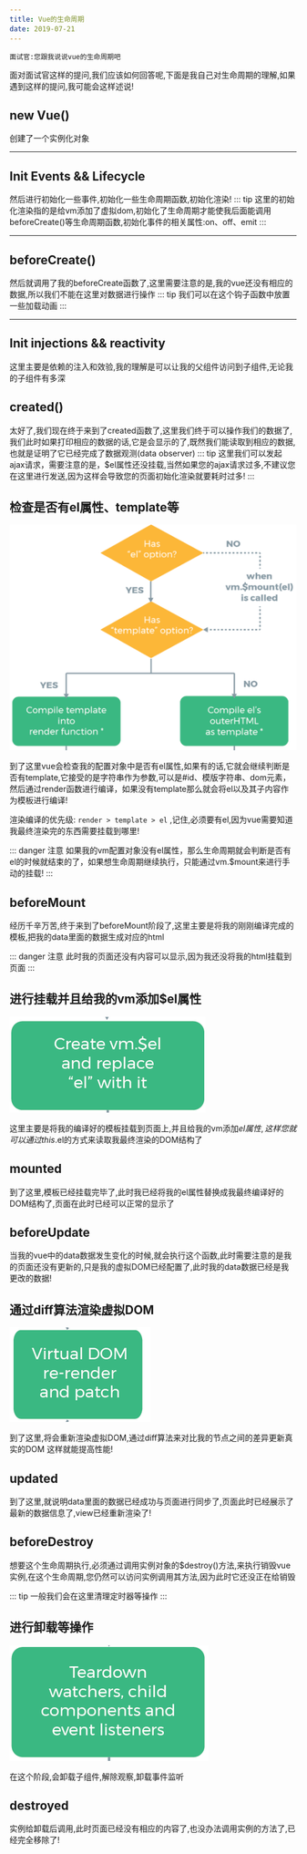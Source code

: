 ```yaml
---
title: Vue的生命周期
date: 2019-07-21
---
```

`面试官:您跟我说说vue的生命周期吧`

面对面试官这样的提问,我们应该如何回答呢,下面是我自己对生命周期的理解,如果遇到这样的提问,我可能会这样述说!

## new Vue() ##
	
创建了一个实例化对象
<hr></hr>

## Init Events && Lifecycle ##

然后进行初始化一些事件,初始化一些生命周期函数,初始化渲染!
::: tip
这里的初始化渲染指的是给vm添加了虚拟dom,初始化了生命周期才能使我后面能调用beforeCreate()等生命周期函数,初始化事件的相关属性:on、off、emit
:::
<hr></hr>

## beforeCreate() ##

然后就调用了我的beforeCreate函数了,这里需要注意的是,我的vue还没有相应的数据,所以我们不能在这里对数据进行操作
::: tip
我们可以在这个钩子函数中放置一些加载动画
:::
<hr></hr>

## Init injections && reactivity ##

这里主要是依赖的注入和效验,我的理解是可以让我的父组件访问到子组件,无论我的子组件有多深


## created() ##

太好了,我们现在终于来到了created函数了,这里我们终于可以操作我们的数据了,我们此时如果打印相应的数据的话,它是会显示的了,既然我们能读取到相应的数据,也就是证明了它已经完成了数据观测(data observer)
::: tip
这里我们可以发起ajax请求，需要注意的是，$el属性还没挂载,当然如果您的ajax请求过多,不建议您在这里进行发送,因为这样会导致您的页面初始化渲染就要耗时过多!
:::

## 检查是否有el属性、template等 ##

<img src='/article/Vue/el.png'>

到了这里vue会检查我的配置对象中是否有el属性,如果有的话,它就会继续判断是否有template,它接受的是字符串作为参数,可以是#id、模版字符串、dom元素，然后通过render函数进行编译，如果没有template那么就会将el以及其子内容作为模板进行编译!

渲染编译的优先级: `render > template > el` ,记住,必须要有el,因为vue需要知道我最终渲染完的东西需要挂载到哪里!

::: danger 注意
如果我的vm配置对象没有el属性，那么生命周期就会判断是否有el的时候就结束的了，如果想生命周期继续执行，只能通过vm.$mount来进行手动的挂载!
:::

## beforeMount ##

经历千辛万苦,终于来到了beforeMount阶段了,这里主要是将我的刚刚编译完成的模板,把我的data里面的数据生成对应的html

::: danger 注意
此时我的页面还没有内容可以显示,因为我还没将我的html挂载到页面
:::

## 进行挂载并且给我的vm添加$el属性 ##

<img src='/article/Vue/mounting.png'>

这里主要是将我的编译好的模板挂载到页面上,并且给我的vm添加$el属性,这样您就可以通过this.$el的方式来读取我最终渲染的DOM结构了

## mounted ##

到了这里,模板已经挂载完毕了,此时我已经将我的el属性替换成我最终编译好的DOM结构了,页面在此时已经可以正常的显示了


## beforeUpdate ##

当我的vue中的data数据发生变化的时候,就会执行这个函数,此时需要注意的是我的页面还没有更新的,只是我的虚拟DOM已经配置了,此时我的data数据已经是我更改的数据!

## 通过diff算法渲染虚拟DOM ##
<img src='/article/Vue/Updating.png'>

到了这里,将会重新渲染虚拟DOM,通过diff算法来对比我的节点之间的差异更新真实的DOM
这样就能提高性能!

## updated ##

到了这里,就说明data里面的数据已经成功与页面进行同步了,页面此时已经展示了最新的数据信息了,view已经重新渲染了!

## beforeDestroy ##

想要这个生命周期执行,必须通过调用实例对象的$destroy()方法,来执行销毁vue实例,在这个生命周期,您仍然可以访问实例调用其方法,因为此时它还没正在给销毁

::: tip 
一般我们会在这里清理定时器等操作
:::

## 进行卸载等操作 ##
	
<img src='/article/Vue/destroy.png'>

在这个阶段,会卸载子组件,解除观察,卸载事件监听

## destroyed ##
实例给卸载后调用,此时页面已经没有相应的内容了,也没办法调用实例的方法了,已经完全移除了!